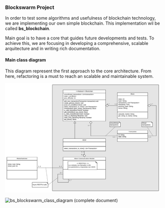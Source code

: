 ### Blockswarm Project ###

In order to test some algorithms and usefulness of blockchain technology, we are implementing our own simple blockchain. This implementation wil be called **bs_blockchain**.

Main goal is to have a core that guides future developments and tests. To achieve this, we are focusing in developing a comprehensive, scalable arquitecture and in writing rich documentation.

#### Main class diagram ####

This diagram represent the first approach to the core architecture. From here, refactoring is a must to reach an scalable and maintainable system.

![bs_blockswarm_class_diagram](resources/BS_Blockchain.svg)  

![bs_blockswarm_class_diagram (complete document)](https://www.lucidchart.com/documents/view/8a525eaf-4f90-4519-ac94-0513dabef76e)
